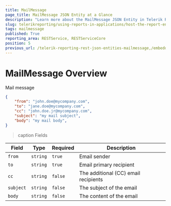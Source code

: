 ```yaml
---
title: MailMessage
page_title: MailMessage JSON Entity at a Glance
description: "Learn more about the MailMessage JSON Entity in Telerik Reporting REST Service and the type and meaning of each field."
slug: telerikreporting/using-reports-in-applications/host-the-report-engine-remotely/telerik-reporting-rest-services/rest-api-reference/json-entities/mailmessage
tags: mailmessage
published: True
reporting_area: RESTService, RESTServiceCore
position: 5
previous_url: /telerik-reporting-rest-json-entities-mailmessage,/embedding-reports/host-the-report-engine-remotely/telerik-reporting-rest-services/rest-api-reference/json-entities/mailmessage
---
```


<style>
    table th:nth-of-type(2) {
		width: 10%;
	}

    table th:nth-of-type(3) {
		width: 10%;
	}

    table th:nth-of-type(4) {
		width: 60%;
	}
</style>

# MailMessage Overview

Mail message

````JSON
{
	"from": "john.doe@mycompany.com",
	"to": "jane.doe@mycompany.com",
	"cc": "john.doe.jr@mycompany.com",
	"subject": "my mail subject",
	"body": "my mail body",
}
````

>caption Fields

| Field | Type | Required | Description |
| ------ | ------ | ------ | ------ |
|`from`|`string`|`true`| Email sender |
|`to`|`string`|`true`| Email primary recipient |
|`cc`|`string`|`false`| The additional (CC) email recipients |
|`subject`|`string`|`false`| The subject of the email |
|`body`|`string`|`false`| The content of the email |
